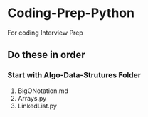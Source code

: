 # Coding-Prep-Python
For coding Interview Prep

<h2>Do these in order</h2>
<h3>Start with Algo-Data-Strutures Folder</h3>
<ol>
<li>BigONotation.md</li>
<li>Arrays.py</li>
<li>LinkedList.py</li>
</ol>